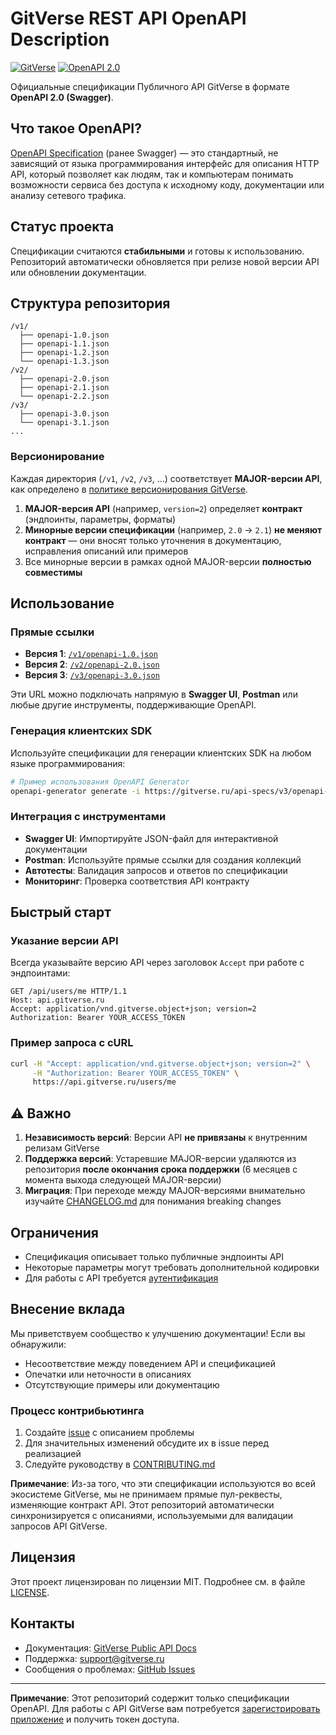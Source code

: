 # GitVerse REST API OpenAPI Description

[![GitVerse](https://img.shields.io/badge/GitVerse-API%20Specifications-blue)](https://gitverse.ru)
[![OpenAPI 2.0](https://img.shields.io/badge/OpenAPI-2.0-green)](https://swagger.io/specification/v2/)

Официальные спецификации Публичного API GitVerse в формате **OpenAPI 2.0 (Swagger)**.

## Что такое OpenAPI?

[OpenAPI Specification](https://github.com/OAI/OpenAPI-Specification) (ранее Swagger) — это стандартный, не зависящий от языка программирования интерфейс для описания HTTP API, который позволяет как людям, так и компьютерам понимать возможности сервиса без доступа к исходному коду, документации или анализу сетевого трафика.

## Статус проекта

Спецификации считаются **стабильными** и готовы к использованию. Репозиторий автоматически обновляется при релизе новой версии API или обновлении документации.

## Структура репозитория

```
/v1/
  ├── openapi-1.0.json
  ├── openapi-1.1.json
  ├── openapi-1.2.json
  └── openapi-1.3.json
/v2/
  ├── openapi-2.0.json
  ├── openapi-2.1.json
  └── openapi-2.2.json
/v3/
  ├── openapi-3.0.json
  └── openapi-3.1.json
...
```

### Версионирование

Каждая директория (`/v1`, `/v2`, `/v3`, …) соответствует **MAJOR-версии API**, как определено в [политике версионирования GitVerse](https://gitverse.ru/docs/public-api/using-public-api/api-versioning/).

1. **MAJOR-версия API** (например, `version=2`) определяет **контракт** (эндпоинты, параметры, форматы)
2. **Минорные версии спецификации** (например, `2.0` → `2.1`) **не меняют контракт** — они вносят только уточнения в документацию, исправления описаний или примеров
3. Все минорные версии в рамках одной MAJOR-версии **полностью совместимы**

## Использование

### Прямые ссылки

- **Версия 1**: [`/v1/openapi-1.0.json`](v1/openapi-1.0.json)
- **Версия 2**: [`/v2/openapi-2.0.json`](v2/openapi-2.0.json)  
- **Версия 3**: [`/v3/openapi-3.0.json`](v3/openapi-3.0.json)

Эти URL можно подключать напрямую в **Swagger UI**, **Postman** или любые другие инструменты, поддерживающие OpenAPI.

### Генерация клиентских SDK

Используйте спецификации для генерации клиентских SDK на любом языке программирования:

```bash
# Пример использования OpenAPI Generator
openapi-generator generate -i https://gitverse.ru/api-specs/v3/openapi-3.0.json -g python -o ./gitverse-client
```

### Интеграция с инструментами

- **Swagger UI**: Импортируйте JSON-файл для интерактивной документации
- **Postman**: Используйте прямые ссылки для создания коллекций
- **Автотесты**: Валидация запросов и ответов по спецификации
- **Мониторинг**: Проверка соответствия API контракту

## Быстрый старт

### Указание версии API

Всегда указывайте версию API через заголовок `Accept` при работе с эндпоинтами:

```http
GET /api/users/me HTTP/1.1
Host: api.gitverse.ru
Accept: application/vnd.gitverse.object+json; version=2
Authorization: Bearer YOUR_ACCESS_TOKEN
```

### Пример запроса с cURL

```bash
curl -H "Accept: application/vnd.gitverse.object+json; version=2" \
     -H "Authorization: Bearer YOUR_ACCESS_TOKEN" \
     https://api.gitverse.ru/users/me
```

## ⚠️ Важно

1. **Независимость версий**: Версии API **не привязаны** к внутренним релизам GitVerse
2. **Поддержка версий**: Устаревшие MAJOR-версии удаляются из репозитория **после окончания срока поддержки** (6 месяцев с момента выхода следующей MAJOR-версии)
3. **Миграция**: При переходе между MAJOR-версиями внимательно изучайте [CHANGELOG.md](CHANGELOG.md) для понимания breaking changes

## Ограничения

- Спецификация описывает только публичные эндпоинты API
- Некоторые параметры могут требовать дополнительной кодировки
- Для работы с API требуется [аутентификация](https://gitverse.ru/docs/public-api/authentication/)

## Внесение вклада

Мы приветствуем сообщество к улучшению документации! Если вы обнаружили:

- Несоответствие между поведением API и спецификацией
- Опечатки или неточности в описаниях
- Отсутствующие примеры или документацию

### Процесс контрибьютинга

1. Создайте [issue](issues/new) с описанием проблемы
2. Для значительных изменений обсудите их в issue перед реализацией
3. Следуйте руководству в [CONTRIBUTING.md](CONTRIBUTING.md)

**Примечание**: Из-за того, что эти спецификации используются во всей экосистеме GitVerse, мы не принимаем прямые пул-реквесты, изменяющие контракт API. Этот репозиторий автоматически синхронизируется с описаниями, используемыми для валидации запросов API GitVerse.

## Лицензия

Этот проект лицензирован по лицензии MIT. Подробнее см. в файле [LICENSE](LICENSE).

## Контакты

- Документация: [GitVerse Public API Docs](https://gitverse.ru/docs/public-api/)
- Поддержка: [support@gitverse.ru](mailto:support@gitverse.ru)
- Сообщения о проблемах: [GitHub Issues](issues)

---

**Примечание**: Этот репозиторий содержит только спецификации OpenAPI. Для работы с API GitVerse вам потребуется [зарегистрировать приложение](https://gitverse.ru/settings/developers) и получить токен доступа.
